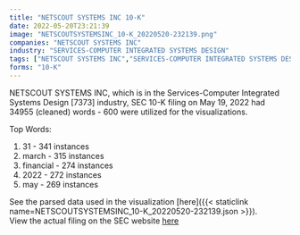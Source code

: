 ```yaml
---
title: "NETSCOUT SYSTEMS INC 10-K"
date: 2022-05-20T23:21:39
image: "NETSCOUTSYSTEMSINC_10-K_20220520-232139.png"
companies: "NETSCOUT SYSTEMS INC"
industry: "SERVICES-COMPUTER INTEGRATED SYSTEMS DESIGN"
tags: ["NETSCOUT SYSTEMS INC","SERVICES-COMPUTER INTEGRATED SYSTEMS DESIGN","05-19-2022","10-K"]
forms: "10-K"
---
```

NETSCOUT SYSTEMS INC, which is in the Services-Computer Integrated Systems Design [7373] industry, SEC 10-K filing on May 19, 2022 had 34955 (cleaned) words - 600 were utilized for the visualizations.

Top Words:
1. 31 - 341 instances
2. march - 315 instances
3. financial - 274 instances
4. 2022 - 272 instances
5. may - 269 instances


See the parsed data used in the visualization [here]({{< staticlink name=NETSCOUTSYSTEMSINC_10-K_20220520-232139.json >}}).  
View the actual filing on the SEC website [here](https://www.sec.gov/Archives/edgar/data/1078075/0001628280-22-014892.txt)